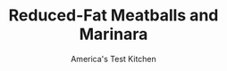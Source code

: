 ---
layout: ../../layouts/MarkdownPostLayout.astro
title: Reduced-Fat Meatballs and Marinara
author: America's Test Kitchen
pubDate: 2023-03-15
description: "What’s the secret to hearty, tasty meatballs that don’t weigh you down?"
image_url: https://res.cloudinary.com/hksqkdlah/image/upload/ar_1:1,c_fill,dpr_2.0,f_auto,fl_lossy.progressive.strip_profile,g_faces:auto,q_auto:low,w_344/19135_sfs-meatballsandmarinara-22
tags: ["Main Courses","Italian","Pasta"]
calories: 1768
protein: 34
carbohydrates: 48
fats: 
fiber: 10
ingredients: ["12 ounces, cremini or white mushrooms, trimmed","1 slice, hearty white sandwich bread, torn into pieces","2 1/2 tablespoons, chicken broth","1 teaspoon, olive oil","1/2 , onion, chopped fine","2 , garlic cloves, minced","1/4 teaspoon, dried oregano","12 ounces 90 percent lean, ground beef","1/4 cup, chopped fresh parsley","1 , large egg white","1 1/2 teaspoons, soy sauce","3/4 teaspoon, salt","1/4 teaspoon, pepper","1 teaspoon, olive oil","1 , onion, chopped fine","1 teaspoon, salt","1/3 cup, tomato paste","4 , garlic cloves, minced","1/2 teaspoon, dried oregano","1/8 teaspoon, red pepper flakes","2 , (28-ounce) cans crushed tomatoes","3/4 cup, chicken broth","1/4 cup grated, Parmesan cheese","1/4 cup, chopped fresh basil"]
serves: 4
time: "1½ hours"
instructions: ["FOR THE MEATBALLS: Adjust oven rack to upper-middle position and heat oven to 475 degrees. Line rimmed baking sheet with aluminum foil and spray with vegetable oil spray. Microwave mushrooms in covered bowl until liquid is released, about 5 minutes. Strain mushrooms through colander, transfer to food processor, and process until finely ground, about 30 seconds. Return mushrooms to now-empty bowl; set aside. Add bread and broth to now-empty processor and process until paste forms, about 30 seconds. Transfer bread mixture to large bowl; set aside.","Heat oil in Dutch oven over medium-high heat until just smoking. Add onion and mushrooms and cook, stirring occasionally, until browned bits form on bottom of pot, 6 to 8 minutes. Stir in garlic and oregano and cook until fragrant, about 30 seconds. Add to bowl with bread mixture. Add beef, parsley, egg white, soy sauce, salt, and pepper and knead with your hands until combined. Using ¼-cup dry measuring cup, divide mixture into 12 portions, shape into meatballs, and place on prepared sheet. Bake until well browned, about 15 minutes.","FOR THE MARINARA: Meanwhile, heat oil in now-empty pot over medium heat until shimmering. Add onion and salt and cook until beginning to brown, 5 to 7 minutes. Add tomato paste, garlic, oregano, and pepper flakes and cook until rust-colored and fragrant, about 1 minute. Stir in tomatoes and broth and bring to boil. Reduce heat to medium-low, cover with lid slightly ajar, and simmer until sauce is no longer watery, 20 to 30 minutes.","Add meatballs to sauce and simmer, uncovered, for 15 minutes. Stir Parmesan and basil into sauce. Serve. (Meatballs and sauce can be refrigerated for up to 3 days or frozen for up to 1 month.)"]
nutrition: ["2147 mg Potassium","493 mg Phosphorus","308 mg Calcium","9 mg Iron","134 mg Magnesium","1696 mg Sodium","6 mg Zinc","15 g Fat","14 mg Niacin (B3)","6 g Monounsaturated","1 g Polyunsaturated","53 mg Vitamin C","63 mg Cholesterol","5 g Saturated","10 g Fiber","1 µg Folic acid","98 µg Folate (food)","25 g Sugars","95 µg Vitamin K","621 g Water","48 g Carbs","101 µg Folate equivalent (total)","34 g Protein","6 mg Vitamin E","2 µg Vitamin B12","1 mg Vitamin B6","103 µg Vitamin A","442 kcal Energy","1768 calories"]
notes: "This recipe makes enough to sauce 1 pound of pasta."
---